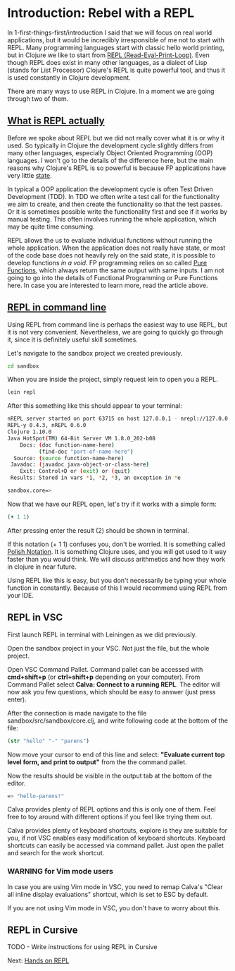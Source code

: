 # Introduction: Rebel with a REPL

In 1-first-things-first/introduction I said that we will focus on real world applications,
but it would be incredibly irresponsible of me not to start with REPL.
Many programming languages start with classic hello world printing,
but in Clojure we like to start from [REPL (Read-Eval-Print-Loop)](https://en.wikipedia.org/wiki/Read%E2%80%93eval%E2%80%93print_loop).
Even though REPL does exist in many other languages,
as a dialect of Lisp (stands for List Processor) Clojure's REPL is quite powerful tool,
and thus it is used constantly in Clojure development.

There are many ways to use REPL in Clojure.
In a moment we are going through two of them.

## [What is REPL actually](https://clojure.org/guides/repl/introduction)

Before we spoke about REPL but we did not really cover what it is or why it used.
So typically in Clojure the development cycle slightly differs from many other languages,
especially Object Oriented Programming (OOP) languages.
I won't go to the details of the difference here,
but the main reasons why Clojure's REPL is so powerful is because FP applications have very little [state](https://en.wikipedia.org/wiki/State_(computer_science)).

In typical a OOP application the development cycle is often Test Driven Development (TDD).
In TDD we often write a test call for the functionality we aim to create,
and then create the functionality so that the test passes.
Or it is sometimes possible write the functionality first and see if it works by manual testing.
This often involves running the whole application,
which may be quite time consuming.

REPL allows the us to evaluate individual functions without running the whole application.
When the application does not really have state,
or most of the code base does not heavily rely on the said state,
it is possible to develop functions *in a void*.
FP programming relies on so called [Pure Functions](https://en.wikipedia.org/wiki/Pure_function),
which always return the same output with same inputs.
I am not going to go into the details of Functional Programming or Pure Functions here.
In case you are interested to learn more,
read the article above.

## [REPL in command line](https://clojure.org/guides/repl/launching_a_basic_repl#_leiningen)

Using REPL from command line is perhaps the easiest way to use REPL,
but it is not very convenient.
Nevertheless, we are going to quickly go through it,
since it is definitely useful skill sometimes.

Let's navigate to the sandbox project we created previously.

```bash
cd sandbox
```

When you are inside the project, simply request lein to open you a REPL.

```bash
lein repl
```

After this something like this should appear to your terminal:

```bash
nREPL server started on port 63715 on host 127.0.0.1 - nrepl://127.0.0.1:63715
REPL-y 0.4.3, nREPL 0.6.0
Clojure 1.10.0
Java HotSpot(TM) 64-Bit Server VM 1.8.0_202-b08
    Docs: (doc function-name-here)
          (find-doc "part-of-name-here")
  Source: (source function-name-here)
 Javadoc: (javadoc java-object-or-class-here)
    Exit: Control+D or (exit) or (quit)
 Results: Stored in vars *1, *2, *3, an exception in *e

sandbox.core=>
```

Now that we have our REPL open,
let's try if it works with a simple form:

```clojure
(+ 1 1)
```

After pressing enter the result (2) should be shown in terminal.

If this notation (+ 1 1) confuses you,
don't be worried.
It is something called [Polish Notation](https://en.wikipedia.org/wiki/Polish_notation).
It is something Clojure uses,
and you will get used to it way faster than you would think.
We will discuss arithmetics and how they work in clojure in near future.

Using REPL like this is easy,
but you don't necessarily be typing your whole function in constantly.
Because of this I would recommend using REPL from your IDE.

## REPL in VSC

First launch REPL in terminal with Leiningen as we did previously.

Open the sandbox project in your VSC.
Not just the file, but the whole project.

Open VSC Command Pallet.
Command pallet can be accessed with **cmd+shift+p** (or **ctrl+shift+p** depending on your computer).
From Command Pallet select **Calva: Connect to a running REPL**.
The editor will now ask you few questions, which should be easy to answer (just press enter).

After the connection is made navigate to the file sandbox/src/sandbox/core.clj,
and write following code at the bottom of the file:

```clojure
(str "hello" "-" "parens")
```

Now move your cursor to end of this line and select:
**"Evaluate current top level form, and print to output"**
from the the command pallet.

Now the results should be visible in the output tab at the bottom of the editor.

```bash
=> "hello-parens!"
```

Calva provides plenty of REPL options and this is only one of them.
Feel free to toy around with different options if you feel like trying them out.

Calva provides plenty of keyboard shortcuts, explore is they are suitable for you,
if not VSC enables easy modification of keyboard shortcuts.
Keyboard shortcuts can easily be accessed via command pallet.
Just open the pallet and search for the work shortcut.

### WARNING for Vim mode users

In case you are using Vim mode in VSC,
you need to remap Calva's "Clear all inline display evaluations" shortcut,
which is set to ESC by default.

If you are not using Vim mode in VSC, you don't have to worry about this.

## REPL in Cursive

TODO - Write instructions for using REPL in Cursive

Next: [Hands on REPL](3-hands-on-repl.md)
